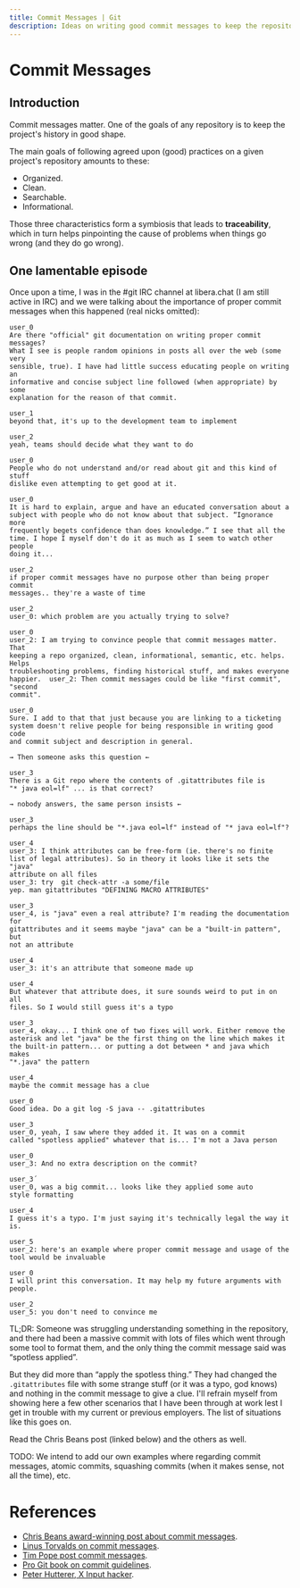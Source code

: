 ```yaml
---
title: Commit Messages | Git
description: Ideas on writing good commit messages to keep the repository organized, clean, searchable, informational.
---
```


# Commit Messages

## Introduction

Commit messages matter.
One of the goals of any repository is to keep the project's history in good shape.

The main goals of following agreed upon (good) practices on a given project's repository amounts to these:

- Organized.
- Clean.
- Searchable.
- Informational.

Those three characteristics form a symbiosis that leads to **traceability**, which in turn helps pinpointing the cause of problems when things go wrong (and they do go wrong).

## One lamentable episode

Once upon a time, I was in the #git IRC channel at libera.chat (I am still active in IRC) and we were talking about the importance of proper commit messages when this happened (real nicks omitted):

``` 
user_0
Are there "official" git documentation on writing proper commit messages?
What I see is people random opinions in posts all over the web (some very
sensible, true). I have had little success educating people on writing an
informative and concise subject line followed (when appropriate) by some
explanation for the reason of that commit.

user_1
beyond that, it's up to the development team to implement

user_2
yeah, teams should decide what they want to do

user_0
People who do not understand and/or read about git and this kind of stuff
dislike even attempting to get good at it.

user_0
It is hard to explain, argue and have an educated conversation about a
subject with people who do not know about that subject. “Ignorance more
frequently begets confidence than does knowledge.” I see that all the
time. I hope I myself don't do it as much as I seem to watch other people
doing it...

user_2
if proper commit messages have no purpose other than being proper commit
messages.. they're a waste of time

user_2
user_0: which problem are you actually trying to solve?

user_0
user_2: I am trying to convince people that commit messages matter. That
keeping a repo organized, clean, informational, semantic, etc. helps. Helps
troubleshooting problems, finding historical stuff, and makes everyone
happier.  user_2: Then commit messages could be like "first commit", "second
commit".

user_0
Sure. I add to that that just because you are linking to a ticketing
system doesn't relive people for being responsible in writing good code
and commit subject and description in general.

→ Then someone asks this question ←

user_3
There is a Git repo where the contents of .gitattributes file is
"* java eol=lf" ... is that correct?

→ nobody answers, the same person insists ←

user_3
perhaps the line should be "*.java eol=lf" instead of "* java eol=lf"?

user_4
user_3: I think attributes can be free-form (ie. there's no finite
list of legal attributes). So in theory it looks like it sets the "java"
attribute on all files
user_3: try  git check-attr -a some/file
yep. man gitattributes "DEFINING MACRO ATTRIBUTES"

user_3
user_4, is "java" even a real attribute? I'm reading the documentation for
gitattributes and it seems maybe "java" can be a "built-in pattern", but
not an attribute

user_4
user_3: it's an attribute that someone made up

user_4
But whatever that attribute does, it sure sounds weird to put in on all
files. So I would still guess it's a typo

user_3
user_4, okay... I think one of two fixes will work. Either remove the
asterisk and let "java" be the first thing on the line which makes it
the built-in pattern... or putting a dot between * and java which makes
"*.java" the pattern

user_4
maybe the commit message has a clue

user_0
Good idea. Do a git log -S java -- .gitattributes

user_3
user_0, yeah, I saw where they added it. It was on a commit
called "spotless applied" whatever that is... I'm not a Java person

user_0
user_3: And no extra description on the commit?

user_3´
user_0, was a big commit... looks like they applied some auto
style formatting

user_4
I guess it's a typo. I'm just saying it's technically legal the way it
is.

user_5
user_2: here's an example where proper commit message and usage of the
tool would be invaluable

user_0
I will print this conversation. It may help my future arguments with
people.

user_2
user_5: you don't need to convince me
```

TL;DR: Someone was struggling understanding something in the repository, and there had been a massive commit with lots of files which went through some tool to format them, and the only thing the commit message said was “spotless applied”.

But they did more than “apply the spotless thing.”
They had changed the `.gitattributes` file with some strange stuff (or it was a typo, god knows) and nothing in the commit message to give a clue.
I'll refrain myself from showing here a few other scenarios that I have been through at work lest I get in trouble with my current or previous employers.
The list of situations like this goes on.

Read the Chris Beans post (linked below) and the others as well.

TODO: We intend to add our own examples where regarding commit messages, atomic commits, squashing commits (when it makes sense, not all the time), etc.

# References

- [Chris Beans award-winning post about commit messages](https://chris.beams.io/posts/git-commit/).
- [Linus Torvalds on commit messages](https://github.com/torvalds/subsurface-for-dirk/blob/a48494d2fbed58c751e9b7e8fbff88582f9b2d02/README#L88).
- [Tim Pope post commit messages](https://tbaggery.com/2008/04/19/a-note-about-git-commit-messages.html).
- [Pro Git book on commit guidelines](https://www.git-scm.com/book/en/v2/Distributed-Git-Contributing-to-a-Project#_commit_guidelines).
- [Peter Hutterer, X Input hacker](http://who-t.blogspot.com/2009/12/on-commit-messages.html).
